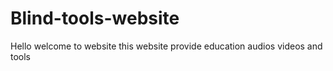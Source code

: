 # Blind-tools-website
Hello welcome to website this website provide education audios videos and tools 
